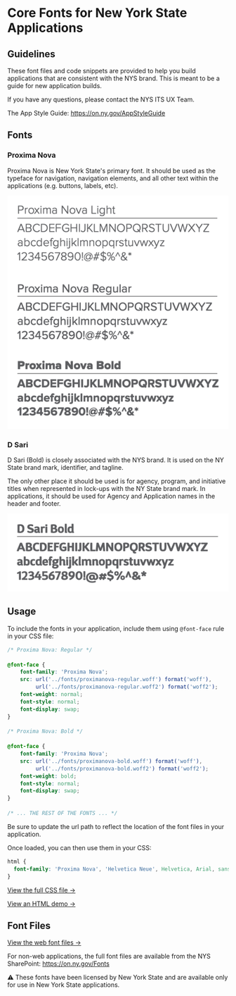 # Core Fonts for New York State Applications

## Guidelines

These font files and code snippets are provided to help you build applications that are consistent with the NYS brand. This is meant to be a guide for new application builds.

If you have any questions, please contact the NYS ITS UX Team.

The App Style Guide: https://on.ny.gov/AppStyleGuide

## Fonts
### Proxima Nova

Proxima Nova is New York State's primary font. It should be used as the typeface for navigation, navigation elements, and all other text within the applications (e.g. buttons, labels, etc). 

![Sample of Proxima Nova](img/font-sample-proxima-nova.png)

### D Sari

D Sari (Bold) is closely associated with the NYS brand. It is used on the NY State brand mark, identifier, and tagline. 

The only other place it should be used is for agency, program, and initiative titles when represented in lock-ups with the NY State brand mark. In applications, it should be used for Agency and Application names in the header and footer.

![Sample of D Sari](img/font-sample-d-sari.png)

## Usage

To include the fonts in your application, include them using `@font-face` rule in your CSS file:

```css
/* Proxima Nova: Regular */

@font-face {
    font-family: 'Proxima Nova';
    src: url('../fonts/proximanova-regular.woff') format('woff'),
         url('../fonts/proximanova-regular.woff2') format('woff2');
    font-weight: normal;
    font-style: normal;
    font-display: swap;
}

/* Proxima Nova: Bold */

@font-face {
    font-family: 'Proxima Nova';
    src: url('../fonts/proximanova-bold.woff') format('woff'),
         url('../fonts/proximanova-bold.woff2') format('woff2');
    font-weight: bold;
    font-style: normal;
    font-display: swap;
}

/* ... THE REST OF THE FONTS ... */
```
Be sure to update the url path to reflect the location of the font files in your application.

Once loaded, you can then use them in your CSS:

```css
html {
  font-family: 'Proxima Nova', 'Helvetica Neue', Helvetica, Arial, sans-serif;
}
```
[View the full CSS file →](css/nys-fonts.css)

[View an HTML demo →](index.html)

## Font Files

[View the web font files →](fonts/)

For non-web applications, the full font files are available from the NYS SharePoint: https://on.ny.gov/Fonts

⚠️ These fonts have been licensed by New York State and are available only for use in New York State applications.